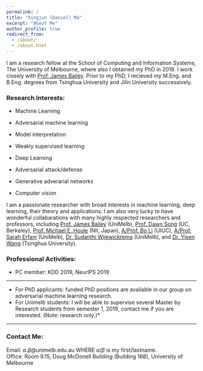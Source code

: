 ```yaml
---
permalink: /
title: "Xingjun (Daniel) Ma"
excerpt: "About Me"
author_profile: true
redirect_from: 
  - /about/
  - /about.html
---
```

I am a research fellow at the School of Computing and Information Systems, The University of Melbourne, where also I obtained my PhD in 2019. I work closely with <a href="http://people.eng.unimelb.edu.au/baileyj/" target="_blank">Prof. James Bailey</a>. Prior to my PhD, I recieved my M.Eng. and B.Eng. degrees from Tsinghua University and Jilin University successively.

### Research Interests:
* Machine Learning
 * Adversarial machine learning
 * Model interpretation
 * Weakly supervised learning

* Deep Learning
 * Adversarial attack/defense
 * Generative adverarial networks
 * Computer vision

I am a passionate researcher with broad interests in machine learning, deep learning, their theory and applications. I am also very lucky to have wonderful collabarations with many highly respected researchers and professors, including <a href="http://people.eng.unimelb.edu.au/baileyj/" target="_blank">Prof. James Bailey</a> (UniMelb), <a href="https://people.eecs.berkeley.edu/~dawnsong/" target="_blank">Prof. Dawn Song</a> (UC, Berkeley), <a href="http://research.nii.ac.jp/~meh/" target="_blank">Prof. Michael E. Houle</a> (NII, Japan), <a href="http://www.crystal-boli.com/" target="_blank">A/Prof. Bo Li</a> (UIUC), <a href="https://people.eng.unimelb.edu.au/smonazam/" target="_blank">A/Prof. Sarah Erfani</a> (UniMelb), <a href="https://scholar.google.com/citations?user=MjgOHPYAAAAJ&hl=en" target="_blank">Dr. Sudanthi Wijewickrema</a> (UniMelb), and <a href="https://sites.google.com/site/csyisenwang/" target="_blank">Dr. Yisen Wang</a> (Tsinghua University).


### Professional Activities:
* PC member: KDD 2019, NeurIPS 2019

------
* For PhD applicants: funded PhD positions are available in our group on adversarial machine learning research.
* For Unimelb students: I will be able to supervise several Master by Research students from semester 1, 2019, contact me if you are interested. (Note: research only.)*
------

### Contact Me:
Email: $\alpha$.$\beta$@unimelb.edu.au WHERE $\alpha$/$\beta$ is my first/lastname. <br/>
Office: Room 9.15, Doug McDonell Building (Building 168), University of Melbourne
